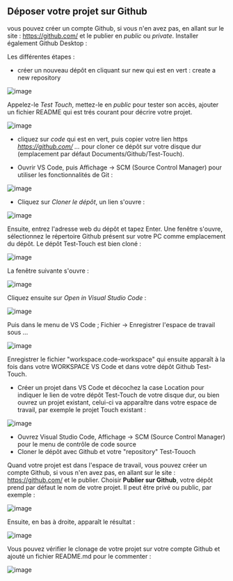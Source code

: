 ## Déposer votre projet sur Github

vous pouvez créer un compte Github, si vous n'en avez pas, en allant sur le site : https://github.com/ et le publier en *public* ou *private*. Installer également Github Desktop : 

Les différentes étapes :
* créer un nouveau dépôt en cliquant sur new qui est en vert : create a new repository

![image](https://user-images.githubusercontent.com/44494044/130114629-a24f5578-4f8e-4604-8485-11acc1b23c6d.png)

Appelez-le *Test Touch*, mettez-le en *public* pour tester son accès, ajouter un fichier README qui est trés courant pour décrire votre projet.

![image](https://user-images.githubusercontent.com/44494044/130115247-344ec227-108a-439b-ab85-7716b82f25a3.png)

* cliquez sur *code* qui est en vert, puis copier votre lien https *https://github.com/ ...* pour cloner ce dépôt sur votre disque dur (emplacement par défaut Documents/Github/Test-Touch).

* Ouvrir VS Code, puis Affichage -> SCM (Source Control Manager) pour utiliser les fonctionnalités de Git :

![image](https://user-images.githubusercontent.com/44494044/130137961-f04f6185-0572-4a6b-9067-cbb547b4ed1d.png)

* Cliquez sur *Cloner le dépôt*, un lien s'ouvre :

![image](https://user-images.githubusercontent.com/44494044/130139580-e7444edb-a9bb-40da-9d22-269029cf4609.png)

Ensuite, entrez l'adresse web du dépôt et tapez Enter. Une fenêtre s'ouvre, sélectionnez le répertoire Github présent sur votre PC comme emplacement du dépôt. Le dépôt Test-Touch est bien cloné :

![image](https://user-images.githubusercontent.com/44494044/130139143-1b2ed052-c7cc-40e5-88c5-56ae965ca94a.png)








La fenêtre suivante s'ouvre :

![image](https://user-images.githubusercontent.com/44494044/130124525-4ea28e26-fbed-4a21-ba2c-095f4643b95b.png)

Cliquez ensuite sur *Open in Visual Studio Code* :

![image](https://user-images.githubusercontent.com/44494044/130124782-934dcd5c-ed82-48cc-9e2b-a95ce35c5ce7.png)

Puis dans le menu de VS Code ; Fichier -> Enregistrer l'espace de travail sous ...

![image](https://user-images.githubusercontent.com/44494044/130125101-e68a7b6b-9e48-4756-8003-379874ddfac2.png)

Enregistrer le fichier "workspace.code-workspace" qui ensuite apparaît à la fois dans votre WORKSPACE VS Code et dans votre dépôt Github Test-Touch.

* Créer un projet dans VS Code et décochez la case Location pour indiquer le lien de votre dépôt Test-Touch de votre disque dur, ou bien ouvrez un projet existant, celui-ci va apparaître dans votre espace de travail, par exemple le projet Touch existant :

![image](https://user-images.githubusercontent.com/44494044/130131579-7e781bf3-ed8d-4730-bc52-e5a65bdac7b2.png)




* Ouvrez Visual Studio Code, Affichage -> SCM (Source Control Manager) pour le menu de contrôle de code source
* Cloner le dépôt avec Github et votre "repository" Test-Touoch

Quand votre projet est dans l'espace de travail, vous pouvez créer un compte Github, si vous n'en avez pas, en allant sur le site : https://github.com/ et le publier. Choisir **Publier sur Github**, votre dépôt prend par défaut le nom de votre projet. Il peut être privé ou public, par exemple :

![image](https://user-images.githubusercontent.com/44494044/130093650-7f39d625-7b4d-4b6b-907c-34e631f458ba.png)

Ensuite, en bas à droite, apparaît le résultat :

![image](https://user-images.githubusercontent.com/44494044/130094111-2b00a6c3-d766-4c54-a3c8-30c543bc21d5.png)

Vous pouvez vérifier le clonage de votre projet sur votre compte Github et ajouté un fichier README.md pour le commenter :

![image](https://user-images.githubusercontent.com/44494044/130094273-abc53bff-186e-4cd1-96dc-c0eda6c75100.png)
 


